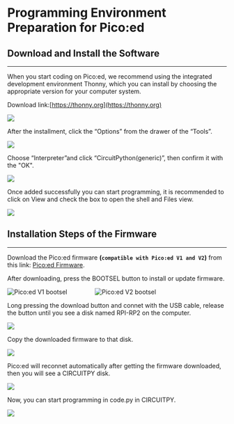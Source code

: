 ﻿---
sidebar_position: 2
sidebar_label: Prepare the programming environment
---


# Programming Environment Preparation for Pico:ed

## Download and Install the Software
---
When you start coding on Pico:ed, we recommend using the integrated development environment Thonny, which you can install by choosing the appropriate version for your computer system.

Download link:[https://thonny.org](https://thonny.org)

![](https://wiki-media-ef.oss-cn-hongkong.aliyuncs.com/i18n/en/docusaurus-plugin-content-docs/current/pico/picoed/images/pico-ed-V2-python-01.png)

After the installment, click the “Options” from the drawer of the “Tools”.

![](https://wiki-media-ef.oss-cn-hongkong.aliyuncs.com/i18n/en/docusaurus-plugin-content-docs/current/pico/picoed/images/pico-ed-V2-python-02.png)

Choose “Interpreter”and click “CircuitPython(generic)”, then confirm it with the "OK".

![](https://wiki-media-ef.oss-cn-hongkong.aliyuncs.com/i18n/en/docusaurus-plugin-content-docs/current/pico/picoed/images/pico-ed-V2-python-03.png)

Once added successfully you can start programming, it is recommended to click on View and check the box to open the shell and Files view.

![](https://wiki-media-ef.oss-cn-hongkong.aliyuncs.com/i18n/en/docusaurus-plugin-content-docs/current/pico/picoed/images/pico-ed-V2-python-04.png)

## Installation Steps of the Firmware
---

Download the Pico:ed firmware **(`compatible with Pico:ed V1 and V2`)** from this link: [Pico:ed Firmware](https://circuitpython.org/board/elecfreaks_picoed/).

After downloading, press the BOOTSEL button to install or update firmware.

![Pico:ed V1 bootsel](https://wiki-media-ef.oss-cn-hongkong.aliyuncs.com/i18n/en/docusaurus-plugin-content-docs/current/pico/picoed/images/pico-ed-V1-bootsel.png) &emsp;&emsp;&emsp;&emsp; ![Pico:ed V2 bootsel](https://wiki-media-ef.oss-cn-hongkong.aliyuncs.com/i18n/en/docusaurus-plugin-content-docs/current/pico/picoed/images/pico-ed-V2-python-05.png)


Long pressing the download button and connet with the USB cable, release the button until you see a disk named RPI-RP2 on the computer.

![](https://wiki-media-ef.oss-cn-hongkong.aliyuncs.com/i18n/en/docusaurus-plugin-content-docs/current/pico/picoed/images/pico-ed-V2-python-06.png)

Copy the downloaded firmware to that disk.

![](https://wiki-media-ef.oss-cn-hongkong.aliyuncs.com/i18n/en/docusaurus-plugin-content-docs/current/pico/picoed/images/pico-ed-V2-python-07.png)

Pico:ed will reconnet automatically after getting the firmware downloaded, then you will see a CIRCUITPY disk.

![](https://wiki-media-ef.oss-cn-hongkong.aliyuncs.com/i18n/en/docusaurus-plugin-content-docs/current/pico/picoed/images/pico-ed-V2-python-08.png)

Now, you can start programming in code.py in CIRCUITPY.

![](https://wiki-media-ef.oss-cn-hongkong.aliyuncs.com/i18n/en/docusaurus-plugin-content-docs/current/pico/picoed/images/pico-ed-V2-python-09.png)

